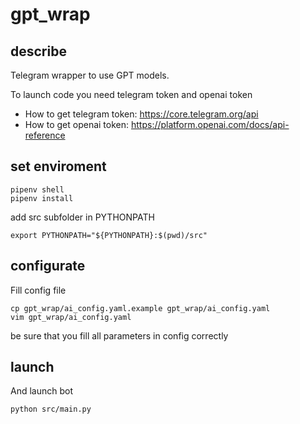 # gpt_wrap
## describe
Telegram wrapper to use GPT models.

To launch code you need telegram token and openai token
- How to get telegram token: https://core.telegram.org/api
- How to get openai token: https://platform.openai.com/docs/api-reference

## set enviroment
```
pipenv shell
pipenv install
```

add src subfolder in PYTHONPATH
```
export PYTHONPATH="${PYTHONPATH}:$(pwd)/src"
```

## configurate
Fill config file
```
cp gpt_wrap/ai_config.yaml.example gpt_wrap/ai_config.yaml
vim gpt_wrap/ai_config.yaml
```
be sure that you fill all parameters in config correctly


## launch
And launch bot
```
python src/main.py
```
